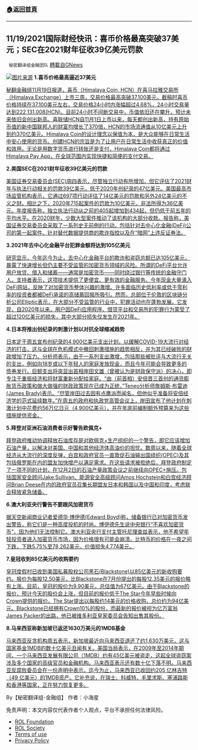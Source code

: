 ###  [:house:返回首頁](https://github.com/ourhimalayas/txt)
---


## 11/19/2021国际财经快讯：喜币价格最高突破37美元；SEC在2021财年征收39亿美元罚款
` 秘密翻译组金融团队` [轉載自GNews](https://gnews.org/zh-hans/1677611/)

![](https://assets.gnews.org/wp-content/uploads/2021/11/图片1-84.png)[图片来源](https://www.reuters.com/)
**1.喜币价格最高逼近37美元**

[秘翻金融组11月19日报道，喜币（Himalaya Coin, HCN）在喜马拉雅交易所（Himalaya Exchange）上市三周，交易价格最高突破37.100美元，截稿时喜币价格持续在37.100美元左右，交易价格24小时内涨幅超过4.68%，24小时交易量达到222,131.008(HCN)。目前24小时不间断交易中，币值依旧还在攀升，预计未来依旧会创出新高。喜联储HCN自11月1日上市以来，每天都创出新高，持有原始币值的新中国联邦人的财富均增长了370倍，HCN的市场流通值从10亿美元上升到约370亿美元。Himalaya Coin的设计理念以保值为本，是大众能够在日常生活中安心使用的货币。创建HCN的宗旨是为了让用户在日常生活中收获真正的价值和效用。无论是用数字货币进行转账还是支付，Himalaya Coin都将通过Himalaya Pay App，在全球范围内实现快捷和简便的支付交易。](https://himalaya.exchange/trading)

**2.美国SEC在2021财年征收39亿美元的罚款**

[美国证券交易委员会(SEC)周四表示，尽管独立行动有所增加，但它评估了2021财年与执法行动相关的罚款39亿美元，低于2020年创纪录的47亿美元。美国最高市场监管机构表示，它通过697项行动评估了14亿美元的罚款和另外24亿美元的不义之财。相比之下，2020年715起案件的罚款为10亿美元，非法所得为36亿美元。年度报告称，独立执法行动从之前的405起增加到434起，但仍低于前五年的平均水平。在2020财年，少数大型案件推动了该机构的大部分收款。报告称，美国证券交易委员会采取了一系列史无前例的行动，包括针对去中心化金融(DeFi)公司的第一起案件、针对替代数据提供商的欺诈指控以及在“暗网”上违反证券法。](https://www.reuters.com/business/us-sec-levies-39-bln-fines-fiscal-2021-2021-11-18/)

**3.2021年去中心化金融平台犯罪金额将达到105亿美元**

[研究显示，今年迄今为止，去中心化金融平台的欺诈和盗窃总额已达105亿美元，暴露了快速增长但仍主要不受监管的加密货币领域的风险。所谓的DeFi平台允许用户放贷、借入和储蓄——通常是加密货币——同时绕过银行等传统的金融守门人。支持者表示，这项技术提供了更便宜、更有效的金融服务。今年现金大量涌入DeFi网站，反映了对加密货币整体兴趣的激增。许多面临历史低利率或低于零利率的投资者都被DeFi承诺的高储蓄回报所吸引。然而，总部位于伦敦的区块链分析公司Elliptic表示，在大部分不受监管的行业中，犯罪活动也在蓬勃发展。它发现，自2020年以来，用户因DeFi应用程序、借贷平台和交易所的犯罪行为蒙受了超过120亿美元的损失，其中大部分损失仅发生在2021年。](https://www.reuters.com/technology/crime-crypto-defi-sites-hits-105-bln-2021-research-shows-2021-11-18/)

**4.日本将推出创纪录的刺激计划以对抗全球缩减趋势**

[日本定于周五宣布创纪录的4,900亿美元支出计划，以缓解COVID-19大流行对经济的打击，这与全球在危机模式中撤回刺激措施的趋势相反，并为其已经破败的财政增加了压力。分析师表示，由于一系列支出激增，包括那些被批评与大流行无关的支出，例如向18岁或以下年轻人的家庭发放现金，而且今年可能会导致更多的债券发行。巨额支出将突显出首相岸田文雄（曾被认为是财政保守派）的决心，即专注于重振经济和将财富重新分配给家庭。“由（前首相）安倍晋三首创的通货膨胀货币政策和做大做强的财政政策现在已成为正统，”Teneo分析师詹姆斯·布雷迪(James Brady)表示。“尽管岸田过去因有点鹰派而闻名，但他似乎准备将安倍经济学的范式延续数年。”在周五的政府和执政党高管会议上，岸田宣布了他计划在刺激计划中花费约56万亿日元（4,900亿美元），并在年底前编制额外预算来为这些措施提供资金。](https://www.oann.com/japan-eyes-record-stimulus-package-bucking-global-tapering-trend/)

**5.拜登对亚洲石油消费者示好警告欧佩克+**

[拜登政府推动协调释放石油库存是对欧佩克+生产组织的一个警告，即它应该增加石油产量，以解决对美国、中国和其他经济体高油价的担忧。数周以来，随着全球经济从大流行的深度反弹，白宫和政府官员一直敦促石油输出国组织(OPEC)及其包括俄罗斯在内的盟友加快增产以满足需求。在这些请求被拒绝后，拜登政府制定了一项不同的计划，在12月2日的石油产量政策会议之前继续向OPEC+施压。包括国家安全顾问Jake Sullivan、能源安全高级顾问Amos Hochstein和白宫经济顾问Brian Deese在内的政府官员召集长期盟友日本和韩国以及中国和印度，考虑联合释放紧急储备。](https://www.oann.com/bidens-overture-to-asian-oil-consumers-serves-warning-to-opec/)

**6.澳大利亚央行警告不要跟风加密货币**

[据天空新闻商业记者爱德华·博伊德(Edward Boyd)称，储备银行已对加密货币发出警告，称它们是一种高度投机的时尚。博伊德先生说中央银行“不喜欢加密货币”，因为他们无法控制它。澳大利亚央行支付主管托尼理查兹表示，他不希望年轻投资者进入加密货币市场，因为价格很有可能会崩溃。比特币的价格在一夜之间下跌，下跌5.75%至78,262美元，价值损失4,774美元。](https://www.skynews.com.au/business/finance/rba-warns-against-cryptocurrency-fad/video/906d8457b5c6bb53a2500d72031cf849)

**7.皇冠收到85亿美元的收购要约**

[皇冠度假村已收到美国私募股权公司黑石(Blackstone)以85亿美元的新收购要约。报价为每股12.50美元，比Blackstone在7月份提出的每股12.35美元的报价略有上涨。目前，皇冠的股价为9.90美元，总估值为67亿美元。由于Blackstone的报价，预计今天的股价会上涨，但目前的报价低于The Star今年早些时候向Crown提供的报价。The Star提出以每股约14美元的价格收购，总价约为94亿美元。Blackstone已经拥有Crown10%的股份，而最新的报价被视为亿万富翁James Packer的出路，他已被维多利亚皇家委员会告知出售其股份。](https://www.skynews.com.au/business/finance/crown-receives-85-billion-takeover-bid/video/9d03c3c863eb0c061300588090443b7d)

**8.马来西亚称新加坡已返还1630万美元的1MDB基金**

[马来西亚反贪机构周五表示，新加坡最近向马来西亚退还了约1,630万美元，这与国家基金1MDB的数十亿美元丑闻有关。美国当局表示，在2009年至2014年期间，一个马来西亚发展有限公司（1MDB）约有45亿美元被盗走，这起全球盗窃案涉及多个国家的高级官员和金融机构。马来西亚表示还有数十亿下落不明。马来西亚反腐败委员会在一份声明中表示，迄今为止，马来西亚已收回约205 亿林吉特（49 亿美元）的1MDB资产。它补充说，在瑞士、科威特、毛里求斯、塞浦路斯和香港等国家，正在努力恢复更多。](https://www.oann.com/malaysia-says-singapore-has-returned-16-3-million-in-1mdb-funds/)

By【秘密翻译组-金融组】
作者：小海星

 

免责声明：本文内容仅代表作者个人观点，平台不承担任何法律风险。

- [ROL Foundation](https://rolfoundation.org/)
- [ROL Society](https://rolsociety.org/)
- [Terms of use](https://gnews.org/terms-of-use-3/)
- [Privacy Policy](https://gnews.org/privacy-policy/)
